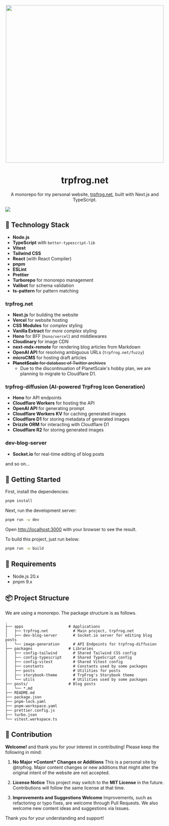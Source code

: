 <p align="center">
  <a href="https://trpfrog.net">
    <img alt="" src="https://res.cloudinary.com/trpfrog/image/upload/v1717325153/kawaii-with-outline.png" width="500" height="auto">
  </a>
</p>

<h1 align="center">trpfrog.net</h1>
<p align="center">
  A monorepo for my personal website, <a href="https://trpfrog.net">trpfrog.net</a>, built with Next.js and TypeScript.
</p>

![](./apps/trpfrog.net/public/images/screenshot.png)

## 🧩 Technology Stack

- **Node.js**
- **TypeScript** with `better-typescript-lib`
- **Vitest**
- **Tailwind CSS**
- **React** (with React Compiler)
- **pnpm**
- **ESLint**
- **Prettier**
- **Turborepo** for monorepo management
- **Valibot** for schema validation
- **ts-pattern** for pattern matching

### trpfrog.net

- **Next.js** for building the website
- **Vercel** for website hosting
- **CSS Modules** for *complex* styling
- **Vanilla Extract** for *more complex* styling
- **Hono** for BFF (`hono/vercel`) and middlewares
- **Cloudinary** for image CDN
- **next-mdx-remote** for rendering blog articles from Markdown
- **OpenAI API** for resolving ambiguous URLs (`trpfrog.net/fuzzy`)
- **microCMS** for hosting draft articles
- ~~**PlanetScale** for database of Twitter archives~~
  - Due to the discontinuation of PlanetScale's hobby plan, we are planning to migrate to Cloudflare D1.

### trpfrog-diffusion (AI-powered TrpFrog Icon Generation)

- **Hono** for API endpoints
- **Cloudflare Workers** for hosting the API
- **OpenAI API** for generating prompt
- **Cloudflare Workers KV** for caching generated images
- **Cloudflare D1** for storing metadata of generated images
- **Drizzle ORM** for interacting with Cloudflare D1
- **Cloudflare R2** for storing generated images

### dev-blog-server

- **Socket.io** for real-time editing of blog posts


and so on...

## 🐤 Getting Started

First, install the dependencies:

```sh
pnpm install
```

Next, run the development server:

```sh
pnpm run -w dev
```

Open [http://localhost:3000](http://localhost:3000) with your browser to see the result.

To build this project, just run below:

```sh
pnpm run -w build
```

## 🚗 Requirements

- Node.js 20.x
- pnpm 9.x

## 📦 Project Structure

We are using a monorepo. The package structure is as follows.

```
.
├── apps                    # Applications
│   ├── trpfrog.net           # Main project, trpfrog.net
│   ├── dev-blog-server       # Socket.io server for editing blog posts
│   └── image-generation      # API Endpoints for trpfrog-diffusion
├── packages                # Libraries
│   ├── config-tailwind       # Shared Tailwind CSS config
│   ├── config-typescript     # Shared TypeScript config
│   ├── config-vitest         # Shared Vitest config
│   ├── constants             # Constants used by some packages
│   ├── posts                 # Utilities for posts
│   ├── storybook-theme       # TrpFrog's Storybook theme
│   └── utils                 # Utilities used by some packages
├── posts/                  # Blog posts
│   └── *.md
├── README.md
├── package.json
├── pnpm-lock.yaml
├── pnpm-workspace.yaml
├── prettier.config.js
├── turbo.json
└── vitest.workspace.ts
```

## 💚 Contribution

**Welcome!** and thank you for your interest in contributing! Please keep the following in mind:

1. **No Major \*Content\* Changes or Additions**
   This is a personal site by @trpfrog. Major content changes or new additions that might alter the original intent of the website are not accepted.

2. **License Notice**
   This project may switch to the **MIT License** in the future. Contributions will follow the same license at that time.

3. **Improvements and Suggestions Welcome**
   Improvements, such as refactoring or typo fixes, are welcome through Pull Requests.
   We also welcome new content ideas and suggestions via Issues.

Thank you for your understanding and support!
